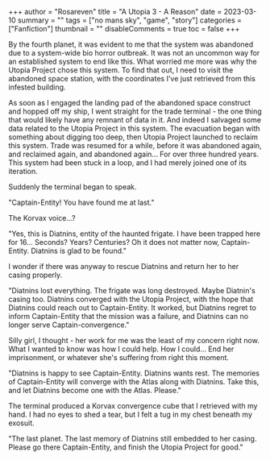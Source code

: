 +++
author = "Rosareven"
title = "A Utopia 3 - A Reason"
date = 2023-03-10
summary = ""
tags = ["no mans sky", "game", "story"]
categories = ["Fanfiction"]
thumbnail = ""
disableComments = true
toc = false
+++

By the fourth planet, it was evident to me that the system was abandoned due to a system-wide bio horror outbreak. It was not an uncommon way for an established system to end like this. What worried me more was why the Utopia Project chose this system. To find that out, I need to visit the abandoned space station, with the coordinates I've just retrieved from this infested building.

As soon as I engaged the landing pad of the abandoned space construct and hopped off my ship, I went straight for the trade terminal - the one thing that would likely have any remnant of data in it. And indeed I salvaged some data related to the Utopia Project in this system. The evacuation began with something about digging too deep, then Utopia Project launched to reclaim this system. Trade was resumed for a while, before it was abandoned again, and reclaimed again, and abandoned again... For over three hundred years. This system had been stuck in a loop, and I had merely joined one of its iteration.

Suddenly the terminal began to speak.

"Captain-Entity! You have found me at last."

The Korvax voice...?

"Yes, this is Diatnins, entity of the haunted frigate. I have been trapped here for 16... Seconds? Years? Centuries? Oh it does not matter now, Captain-Entity. Diatnins is glad to be found."

I wonder if there was anyway to rescue Diatnins and return her to her casing properly.

"Diatnins lost everything. The frigate was long destroyed. Maybe Diatnin's casing too. Diatnins converged with the Utopia Project, with the hope that Diatnins could reach out to Captain-Entity. It worked, but Diatnins regret to inform Captain-Entity that the mission was a failure, and Diatnins can no longer serve Captain-convergence."

Silly girl, I thought - her work for me was the least of my concern right now. What I wanted to know was how I could help. How I could... End her imprisonment, or whatever she's suffering from right this moment.

"Diatnins is happy to see Captain-Entity. Diatnins wants rest. The memories of Captain-Entity will converge with the Atlas along with Diatnins. Take this, and let Diatnins become one with the Atlas. Please."

The terminal produced a Korvax convergence cube that I retrieved with my hand. I had no eyes to shed a tear, but I felt a tug in my chest beneath my exosuit.

"The last planet. The last memory of Diatnins still embedded to her casing. Please go there Captain-Entity, and finish the Utopia Project for good."